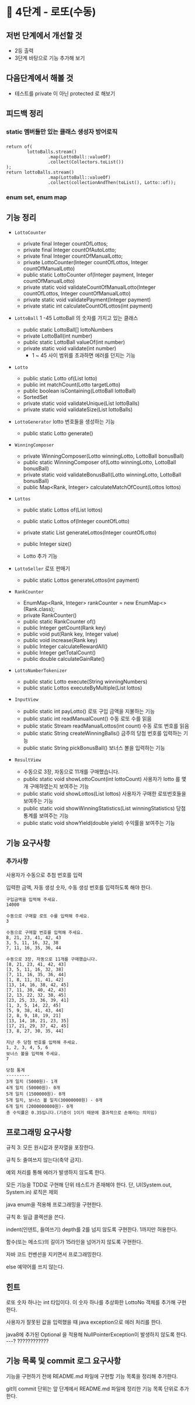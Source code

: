 # 🚀 4단계 - 로또(수동)

## 저번 단계에서 개선할 것
- 2등 출력 
- 3단계 바탕으로 기능 추가해 보기

## 다음단계에서 해볼 것
- 테스트를 private 이 아닌 protected 로 해보기

## 피드백 정리
### static 멤버들만 있는 클래스 생성자 방어로직

###
```
return of(
        lottoBalls.stream()
                .map(LottoBall::valueOf)
                .collect(Collectors.toList())
);
return lottoBalls.stream()
                .map(LottoBall::valueOf)
                .collect(collectionAndThen(toList(), Lotto::of));
```

### enum set, enum map 

## 기능 정리
- `LottoCounter`
    - private final Integer countOfLottos;
    - private final Integer countOfAutoLotto;
    - private final Integer countOfManualLotto;
    - private LottoCounter(Integer countOfLottos, Integer countOfManualLotto)
    - public static LottoCounter of(Integer payment, Integer countOfManualLotto) 
    - private static void validateCountOfManualLotto(Integer countOfLottos, Integer countOfManualLotto) 
    - private static void validatePayment(Integer payment) 
    - private static int calculateCountOfLottos(int payment)

- `LottoBall` 1 -45 LottoBall 의 숫자를 가지고 있는 클래스
    - public static LottoBall[] lottoNumbers
    - private LottoBall(int number)
    - public static LottoBall valueOf(int number)
    - private static void validate(int number) 
        - 1 ~ 45 사이 범위를 초과하면 에러를 던지는 기능
        
- `Lotto` 
    - public static Lotto of(List<Integer> lotto)
    - public int matchCount(Lotto targetLotto)
    - public boolean isContaining(LottoBall lottoBall)
    - SortedSet
    - private static void validateUnique(List<LottoBall> lottoBalls)
    - private static void validateSize(List<LottoBall> lottoBalls)
    
- `LottoGenerator` lotto 번호들을 생성하는 기능
    - public static Lotto generate()
    
- `WinningComposer`
    - private WinningComposer(Lotto winningLotto, LottoBall bonusBall)
    - public static WinningComposer of(Lotto winningLotto, LottoBall bonusBall)
    - private static void validateBonusBall(Lotto winningLotto, LottoBall bonusBall)
    - public Map<Rank, Integer> calculateMatchOfCount(Lottos lottos)
    
- `Lottos`
    - public static Lottos of(List<Lotto> lottos)
    - public static Lottos of(Integer countOfLotto)
    - private static List<Lotto> generateLottos(Integer countOfLotto) 
    - public Integer size()

    - Lotto 추가 기능

- `LottoSeller` 로또 판매기 
    - public static Lottos generateLottos(int payment)

- `RankCounter`
    - EnumMap<Rank, Integer> rankCounter = new EnumMap<>(Rank.class);
    - private RankCounter()
    - public static RankCounter of()
    - public Integer getCount(Rank key)
    - public void put(Rank key, Integer value)
    - public void increase(Rank key)
    - public Integer calculateRewardAll() 
    - public Integer getTotalCount() 
    - public double calculateGainRate() 

- `LottoNumberTokenizer`
    - public static Lotto execute(String winningNumbers)
    - public static Lottos executeByMultiple(List<String> lottos)
    

- `InputView`
    - public static int payLotto() 로또 구입 금액을 지불하는 기능
    - public static int readManualCount() 수동 로또 수를 읽음
    - public static Stream<String> readManualLottos(int count) 수동 로또 번호를 읽음
    - public static String createWinningBalls() 금주의 당첨 번호를 입력하는 기능
    - public static String pickBonusBall() 보너스 볼을 입력하는 기능
    
- `ResultView`
    - 수동으로 3장, 자동으로 11개를 구매했습니다.
    - public static void showLottoCount(int lottoCount) 사용자가 lotto 를 몇개 구매하였는지 보여주는 기능
    - public static void showLottos(List<Lotto> lottos) 사용자가 구매한 로또번호들을 보여주는 기능 
    - public static void showWinningStatistics(List<LottoReward> winningStatistics) 당첨 통계를 보여주는 기능
    - public static void showYield(double yield) 수익률을 보여주는 기능

## 기능 요구사항
### 추가사항
사용자가 수동으로 추첨 번호를 입력

입력한 금액, 자동 생성 숫자, 수동 생성 번호를 입력하도록 해야 한다.
```
구입금액을 입력해 주세요.
14000

수동으로 구매할 로또 수를 입력해 주세요.
3

수동으로 구매할 번호를 입력해 주세요.
8, 21, 23, 41, 42, 43
3, 5, 11, 16, 32, 38
7, 11, 16, 35, 36, 44

수동으로 3장, 자동으로 11개를 구매했습니다.
[8, 21, 23, 41, 42, 43]
[3, 5, 11, 16, 32, 38]
[7, 11, 16, 35, 36, 44]
[1, 8, 11, 31, 41, 42]
[13, 14, 16, 38, 42, 45]
[7, 11, 30, 40, 42, 43]
[2, 13, 22, 32, 38, 45]
[23, 25, 33, 36, 39, 41]
[1, 3, 5, 14, 22, 45]
[5, 9, 38, 41, 43, 44]
[2, 8, 9, 18, 19, 21]
[13, 14, 18, 21, 23, 35]
[17, 21, 29, 37, 42, 45]
[3, 8, 27, 30, 35, 44]

지난 주 당첨 번호를 입력해 주세요.
1, 2, 3, 4, 5, 6
보너스 볼을 입력해 주세요.
7

당첨 통계
---------
3개 일치 (5000원)- 1개
4개 일치 (50000원)- 0개
5개 일치 (1500000원)- 0개
5개 일치, 보너스 볼 일치(30000000원) - 0개
6개 일치 (2000000000원)- 0개
총 수익률은 0.35입니다.(기준이 1이기 때문에 결과적으로 손해라는 의미임)
```
## 프로그래밍 요구사항
규칙 3: 모든 원시값과 문자열을 포장한다.

규칙 5: 줄여쓰지 않는다(축약 금지).

예외 처리를 통해 에러가 발생하지 않도록 한다.

모든 기능을 TDD로 구현해 단위 테스트가 존재해야 한다. 단, UI(System.out, System.in) 로직은 제외

java enum을 적용해 프로그래밍을 구현한다.

규칙 8: 일급 콜렉션을 쓴다.

indent(인덴트, 들여쓰기) depth를 2를 넘지 않도록 구현한다. 1까지만 허용한다.

함수(또는 메소드)의 길이가 15라인을 넘어가지 않도록 구현한다.

자바 코드 컨벤션을 지키면서 프로그래밍한다.

else 예약어를 쓰지 않는다.

## 힌트
로또 숫자 하나는 int 타입이다. 이 숫자 하나를 추상화한 LottoNo 객체를 추가해 구현한다.

사용자가 잘못된 값을 입력했을 때 java exception으로 에러 처리를 한다.

java8에 추가된 Optional 을 적용해 NullPointerException이 발생하지 않도록 한다. ---? ????????????

## 기능 목록 및 commit 로그 요구사항
기능을 구현하기 전에 README.md 파일에 구현할 기능 목록을 정리해 추가한다.

git의 commit 단위는 앞 단계에서 README.md 파일에 정리한 기능 목록 단위로 추가한다.
